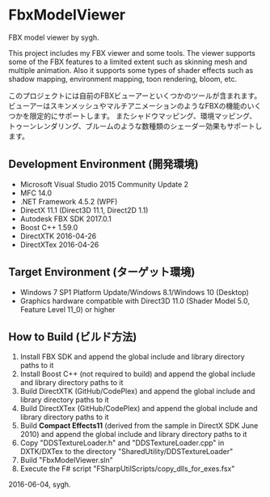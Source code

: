 ﻿# FbxModelViewer
FBX model viewer by sygh.

This project includes my FBX viewer and some tools.
The viewer supports some of the FBX features to a limited extent such as skinning mesh and multiple animation.
Also it supports some types of shader effects such as shadow mapping, environment mapping, toon rendering, bloom, etc.

このプロジェクトには自前のFBXビューアーといくつかのツールが含まれます。
ビューアーはスキンメッシュやマルチアニメーションのようなFBXの機能のいくつかを限定的にサポートします。
またシャドウマッピング、環境マッピング、トゥーンレンダリング、ブルームのような数種類のシェーダー効果もサポートします。

## Development Environment (開発環境)
* Microsoft Visual Studio 2015 Community Update 2
* MFC 14.0
* .NET Framework 4.5.2 (WPF)
* DirectX 11.1 (Direct3D 11.1, Direct2D 1.1)
* Autodesk FBX SDK 2017.0.1
* Boost C++ 1.59.0
* DirectXTK 2016-04-26
* DirectXTex 2016-04-26

## Target Environment (ターゲット環境)
* Windows 7 SP1 Platform Update/Windows 8.1/Windows 10 (Desktop)
* Graphics hardware compatible with Direct3D 11.0 (Shader Model 5.0, Feature Level 11_0) or higher

## How to Build (ビルド方法)
1. Install FBX SDK and append the global include and library directory paths to it
1. Install Boost C++ (not required to build) and append the global include and library directory paths to it
1. Build DirectXTK (GitHub/CodePlex) and append the global include and library directory paths to it
1. Build DirectXTex (GitHub/CodePlex) and append the global include and library directory paths to it
1. Build **Compact Effects11** (derived from the sample in DirectX SDK June 2010) and append the global include and library directory paths to it
1. Copy "DDSTextureLoader.h" and "DDSTextureLoader.cpp" in DXTK/DXTex to the directory "SharedUtility/DDSTextureLoader"
1. Build "FbxModelViewer.sln"
1. Execute the F# script "FSharpUtilScripts/copy_dlls_for_exes.fsx"

2016-06-04, sygh.
